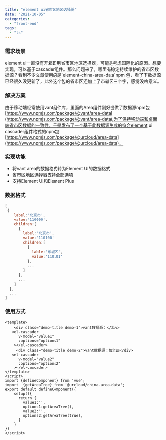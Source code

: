 ```yaml
---
title: "element ui省市区地区选择器"
date: "2021-10-05"
categories: 
  - "front-end"
tags: 
  - "ts"
---
```


### 需求场景

element ui一直没有开箱即用省市区地区选择器，可能是考虑国际化的原因。想要实现，可以基于cascader组件。那么问题来了，哪里有稳定持续维护的省市区数据源？看到不少文章使用的是\`element-china-area-data\`npm 包，看了下数据源已经很久没更新了，此外这个包的省市区还加上了市辖区三个字，感觉没啥意义。

### 解决方案

由于移动端经常使用vant组件库，里面的Area组件刚好提供了数据源npm包[https://www.npmjs.com/package/@vant/area-data](https://www.npmjs.com/package/@vant/area-data),为了保持移动端和桌面端省市区数据的一致性，于是发布了一个基于此数据源生成的符合element ui cascader组件格式的npm包[https://www.npmjs.com/package/@urcloud/area-data](https://www.npmjs.com/package/@urcloud/area-data)。

### 实现功能

- 将vant area的数据格式转为Element UI的数据格式
- 省市区地区选择器支持全部选项
- 支持Element UI和Element Plus

### 数据格式

```javascript
[
 {
    label:'北京市',
    value:'110000',
    children:[
      {
        label:'北京市',
        value:'110100',
        children:[
          {
            lable:'东城区',
            value:'110101'
          },
          ...
        ]
      },
      ...
    ]
  },
  ...
]
```

### 使用方式

```markup
<template>
    <div class="demo-title demo-1">vant数据源：</div>
   <el-cascader
      v-model="value1"
      :options="options1"
    ></el-cascader>
     <div class="demo-title demo-2">vant数据源：加全部</div>
   <el-cascader
      v-model="value2"
      :options="options2"
    ></el-cascader>
</template>
<script>
import {defineComponent} from 'vue';
import  {getAreaTree} from '@urcloud/china-area-data';
export default defineComponent({
    setup(){
      return {
        value1:'',
        options1:getAreaTree(),
        value2:'',
        options2:getAreaTree(true),
      }
    }
})
</script>
```
